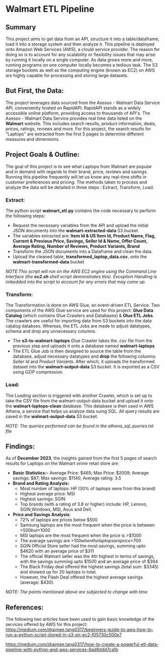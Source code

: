 # Walmart ETL Pipeline

## Summary
This project aims to get data from an API, structure it into a table/dataframe, load it into a storage system and then analyze it. This pipeline is deployed onto Amazon Web Services (AWS), a clould service provider. The reason for doing so is to account for any scalability or flexibility issues that may arise by running it locally on a single computer. As data  grows more and more, running programs on one computer locally becomes a tedious task. The S3 storage buckets as well as the computing engine (known as EC2) on AWS are highly capable for processing and storing large datasets.

## But First, the Data:
The project leverages data sourced from the Axesso - Walmart Data Service API, conveniently hosted on RapidAPI. RapidAPI stands as a widely accessible online platform, providing access to thousands of API's. 
The Axesso - Walmart Data Service provides real time data listed on the **Walmart** website. This includes search results, product information, deals, prices, ratings, reviews and more. For this project, the search results for "Laptops" are extracted from the first 5 pages to determine different measures and dimensions.

## Project Goals &  Outline:
The goal of this project is to see what Laptops from Walmart are popular and in demand with regards to their brand, price, reviews and savings. Running this pipeline frequently will let us know any real-time shifts in customer preferences and pricing.
The methods taken to process and analyze the data will be detailed in three steps : Extract, Transform, Load.


### Extract:
The python script **walmart_etl.py** contains the code necessary to perform the following steps:
 * Request the necessary variables from the API and upload the initial JSON documents into the **walmart-extracted-data** S3 bucket.
 * The variables extracted are: **Item Id & US Item Id, Product Name, Flag, Current & Previous Price, Savings, Seller  Id & Name, Offer Count, Average Rating, Number of Reviews, Product Variants, Brand**
 * Transform the JSON documents into a Dataframe and clean the data.
 * Upload the cleaned table, **transformed_laptop_data.csv**, onto the **walmart-transformed-data** bucket

*NOTE:This script will run on the AWS EC2 engine using the Command Line Interface (the **ec2.sh** shell script demonstrates this). Exception Handling is imbedded into the script to account for any errors that may come up.* 


### Transform:
The Transformation is done on AWS Glue, an event-driven ETL Service. Two components of the AWS Glue service are used for this project: **Glue Data Catalog** (which contains Glue Crawlers and Databases) & **Glue ETL Jobs**. 
The crawlers are useful for importing data from S3 buckets into the data catalog databses. Whereas, the ETL Jobs are made to adjust datatypes, schema and drop any unnecessary columns. 

  * The **s3-to-walmart-laptops**  Glue Crawler takes the .csv file from the previous step and uploads it onto a database named **walmart-laptops**
  * The ETL Glue Job is then designed to source the table from the database, adjust necessary datatypes and **drop** the following columns: *Seller Id* and *Product Variants*. After which, it uploads the transformed dataset into the **walmart-output-data** S3 bucket. It is exported as a CSV using GZIP compression. 
  

### Load:
The Loading section is triggered with another Crawler, which is set up to take the CSV file from the walmart-output-data bucket and upload it onto the **walmart-laptops-clean** database.
This database is then used in AWS Athena, a service that helps us analyze data suing SQL. All query results are saved in the **walmart-output-data** S3 bucket.

*NOTE: The queries performed can be found in the athena_sql_queries.txt file*

## Findings:
As of **December 2023**, the insights gained from the first 5 pages of search results for Laptops on the Walmart onine retail store are:
 * **Basic Statistics:-** Average Price: $465; Max Price: $2009; Average savings: $87; Max savings: $1140; Average rating: 3.5
 * **Brand and Rating Analysis:**
     * Most number of laptops: HP (30% of laptops were from this brand)
     * Highest average price: MSI
     * Highest savings: SGIN
     * Top brands (with a rating of 3.8 or higher) include: HP, Lenovo, SGIN,Windows, MSI, Asus and Dell.
  * **Price and Savings Analysis**:
     * 72% of laptops are prices below $500
     * Samsung laptops are the most frequent when the price is between >$500 but <$1000
     * MSI laptops are the most frequent when the price is >$1000
     * The average savings are >$100 when the laptops are price >$700
     * SGIN Official Store seller had the most savings, summing upto $4620 with an average price of $311
     * The official Walmart seller was the 4th highest in terms of savings, with the savings summing upto $1500 and an average price of $394
     * The Black Friday deal offered the highest savings (total sum: $3345) and showed up for 20 laptops in total.
     * However, the Flash Deal offered the highest average savings (average: $430).
       
   *NOTE: The points mentioned above are subjected to change with time*

## References:
The following two articles have been used to gain basic knowledge of the services offered by AWS for this project:
https://medium.com/@aimee.tang0317/beginners-guide-to-aws-how-to-run-a-python-script-stored-in-s3-on-ec2-f05730c500e7

https://medium.com/@aimee.tang0317/how-to-create-a-powerful-etl-data-pipeline-with-python-and-aws-services-6ad8ddd7ca1b







